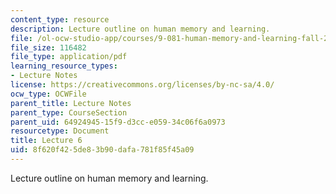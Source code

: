 ```yaml
---
content_type: resource
description: Lecture outline on human memory and learning.
file: /ol-ocw-studio-app/courses/9-081-human-memory-and-learning-fall-2002/8f620f425de83b90dafa781f85f45a09_lecnote6.pdf
file_size: 116482
file_type: application/pdf
learning_resource_types:
- Lecture Notes
license: https://creativecommons.org/licenses/by-nc-sa/4.0/
ocw_type: OCWFile
parent_title: Lecture Notes
parent_type: CourseSection
parent_uid: 64924945-15f9-d3cc-e059-34c06f6a0973
resourcetype: Document
title: Lecture 6
uid: 8f620f42-5de8-3b90-dafa-781f85f45a09
---
```

Lecture outline on human memory and learning.
